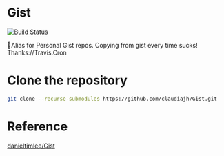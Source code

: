 # Gist
[![Build Status](https://travis-ci.org/ClaudiaJKang/Gist.svg?branch=master)](https://travis-ci.org/ClaudiaJKang/Gist)

🚀Alias for Personal Gist repos. Copying from gist every time sucks! Thanks://Travis.Cron

# Clone the repository
```sh
git clone --recurse-submodules https://github.com/claudiajh/Gist.git
```

# Reference
[danieltimlee/Gist](https://github.com/danieltimlee/Gist)
